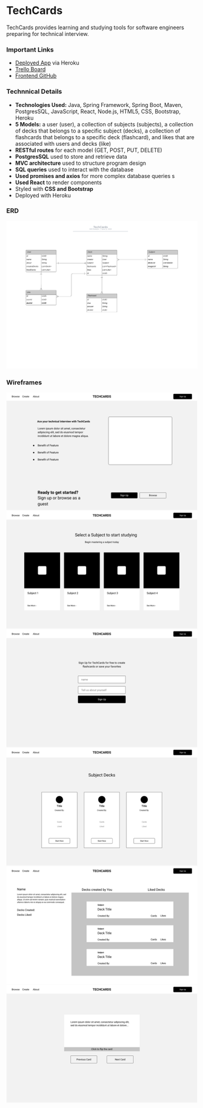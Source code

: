 # TechCards

TechCards provides learning and studying tools for software engineers preparing for technical interview.

### Important Links

* [Deployed App](https://techcards.herokuapp.com/) via Heroku
* [Trello Board](https://trello.com/b/gH2YZahL/techcards)
* [Frontend GitHub](https://github.com/wrowston/techcards-frontend)

### Technnical Details

* __Technologies Used:__ Java, Spring Framework, Spring Boot, Maven, PostgresSQL, JavaScript, React, Node.js, HTML5, CSS, Bootstrap, Heroku
* __5 Models:__ a user (user), a collection of subjects (subjects), a collection of decks that belongs to a specific subject (decks), a collection of flashcards that belongs to a specific deck (flashcard), and likes that are associated with users and decks (like)
* __RESTful routes__ for each model (GET, POST, PUT, DELETE) 
* __PostgresSQL__ used to store and retrieve data
* __MVC architecture__ used to structure program design
* __SQL queries__ used to interact with the database
* __Used promises and axios__ for more complex database queries s
* __Used React__ to render components
* Styled with __CSS and Bootstrap__
* Deployed with Heroku

### ERD 
![ERD](images/TechCardsERD.png)

### Wireframes
![Wireframe 1](images/Home.png)
![Wireframe 2](images/Browse.png)
![Wireframe 3](images/SignUp.png)
![Wireframe 4](images/Subject.png)
![Wireframe 5](images/UserAccount.png)
![Wireframe 6](images/Cards.png)



